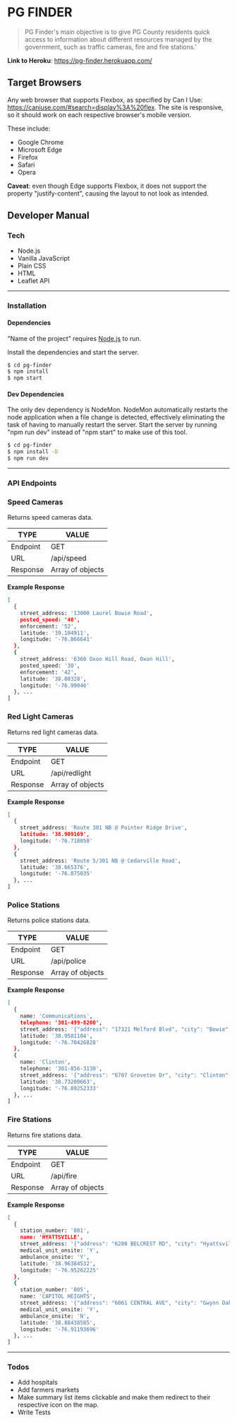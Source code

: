 # PG FINDER

> PG Finder's main objective is to give PG County residents quick access to information about different resources managed by the government, such as traffic cameras, fire and fire stations.'

**Link to Heroku**: https://pg-finder.herokuapp.com/

## Target Browsers

Any web browser that supports Flexbox, as specified by Can I Use: https://caniuse.com/#search=display%3A%20flex.
The site is responsive, so it should work on each respective browser's mobile version.

These include:

- Google Chrome
- Microsoft Edge
- Firefox
- Safari
- Opera

**Caveat**: even though Edge supports Flexbox, it does not support the property "justify-content", causing the layout to not look as intended.

## Developer Manual

### Tech

- Node.js
- Vanilla JavaScript
- Plain CSS
- HTML
- Leaflet API

---

### Installation

#### Dependencies

"Name of the project" requires [Node.js](https://nodejs.org/) to run.

Install the dependencies and start the server.

```sh
$ cd pg-finder
$ npm install
$ npm start
```

#### Dev Dependencies

The only dev dependency is NodeMon. NodeMon automatically restarts the node application when a file change is detected, effectively eliminating the task of having to manually restart the server. Start the server by running "npm run dev" instead of "npm start" to make use of this tool.

```sh
$ cd pg-finder
$ npm install -D
$ npm run dev
```

---

### API Endpoints

### Speed Cameras

Returns speed cameras data.

| TYPE     | VALUE            |
| -------- | ---------------- |
| Endpoint | GET              |
| URL      | /api/speed       |
| Response | Array of objects |

**Example Response**

```sh
[
  {
    street_address: '13000 Laurel Bowie Road',
    posted_speed: '40',
    enforcement: '52',
    latitude: '39.104911',
    longitude: '-76.866641'
  },
  {
    street_address: '6360 Oxon Hill Road, Oxon Hill',
    posted_speed: '30',
    enforcement: '42',
    latitude: '38.80328',
    longitude: '-76.99046'
  }, ...
]
```

### Red Light Cameras

Returns red light cameras data.

| TYPE     | VALUE            |
| -------- | ---------------- |
| Endpoint | GET              |
| URL      | /api/redlight    |
| Response | Array of objects |

**Example Response**

```sh
[
  {
    street_address: 'Route 301 NB @ Pointer Ridge Drive',
    latitude: '38.909169',
    longitude: '-76.718058'
  },
  {
    street_address: 'Route 5/301 NB @ Cedarville Road',
    latitude: '38.665376',
    longitude: '-76.875035'
  }, ...
]
```

### Police Stations

Returns police stations data.

| TYPE     | VALUE            |
| -------- | ---------------- |
| Endpoint | GET              |
| URL      | /api/police      |
| Response | Array of objects |

**Example Response**

```sh
[
  {
    name: 'Communications',
    telephone: '301-499-8200',
    street_address: '{"address": "17321 Melford Blvd", "city": "Bowie", "state": "MD", "zip": ""}',
    latitude: '38.9581104',
    longitude: '-76.70426828'
  },
  {
    name: 'Clinton',
    telephone: '301-856-3130',
    street_address: '{"address": "6707 Groveton Dr", "city": "Clinton", "state": "MD", "zip": ""}',
    latitude: '38.73200663',
    longitude: '-76.89252333'
  }, ...
]
```

### Fire Stations

Returns fire stations data.

| TYPE     | VALUE            |
| -------- | ---------------- |
| Endpoint | GET              |
| URL      | /api/fire        |
| Response | Array of objects |

**Example Response**

```sh
[
  {
    station_number: '801',
    name: 'HYATTSVILLE',
    street_address: '{"address": "6200 BELCREST RD", "city": "Hyattsville", "state": "MD", "zip": ""}',
    medical_unit_onsite: 'Y',
    ambulance_onsite: 'Y',
    latitude: '38.96384532',
    longitude: '-76.95262225'
  },
  {
    station_number: '805',
    name: 'CAPITOL HEIGHTS',
    street_address: '{"address": "6061 CENTRAL AVE", "city": "Gwynn Oak", "state": "MD", "zip": ""}',
    medical_unit_onsite: 'Y',
    ambulance_onsite: 'N',
    latitude: '38.88438585',
    longitude: '-76.91193696'
  }, ...
]
```

---

### Todos

- Add hospitals
- Add farmers markets
- Make summary list items clickable and make them redirect to their respective icon on the map.
- Write Tests
